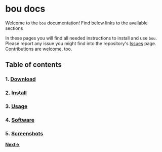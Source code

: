bou docs
========

Welcome to the `bou` documentation! Find below links to the available sections

In these pages you will find all needed instructions to install and use `bou`.
Please report any issue you might find into the repository's [Issues](https://github.com/oscillatingworks/bou/labels/documentation)
page. Contributions are welcome, too.

Table of contents
-----------------

### 1. [Download](download.md)

### 2. [Install](install.md)

### 3. [Usage](usage.md)

### 4. [Software](software.md)

### 5. [Screenshots](screenshots.md)

**[Next→](download.md)**
